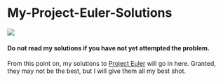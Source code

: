# My-Project-Euler-Solutions

![](https://projecteuler.net/profile/redmechanic.png)

#### Do not read my solutions if you have not yet attempted the problem.

From this point on, my solutions to [Project Euler](https://projecteuler.net/) will go in here. Granted, they may not be the best, but I will give them all my best shot.
